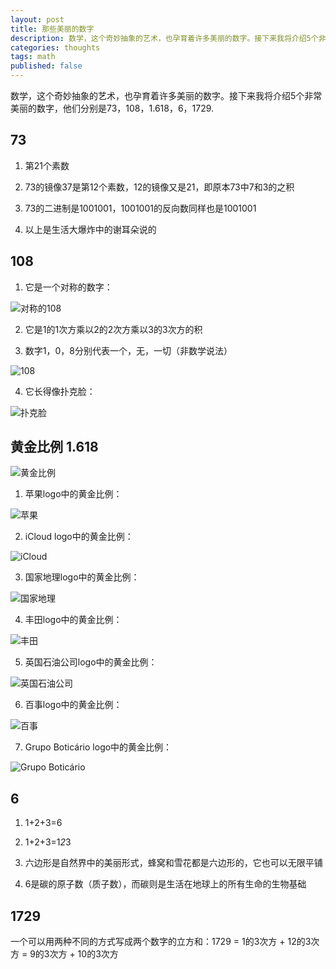 ```yaml
---
layout: post
title: 那些美丽的数字
description: 数学，这个奇妙抽象的艺术，也孕育着许多美丽的数字。接下来我将介绍5个非常美丽的数字，他们分别是73，108，1.618，6，1729.
categories: thoughts
tags: math
published: false
---
```


数学，这个奇妙抽象的艺术，也孕育着许多美丽的数字。接下来我将介绍5个非常美丽的数字，他们分别是73，108，1.618，6，1729.

## 73

1. 第21个素数

2. 73的镜像37是第12个素数，12的镜像又是21，即原本73中7和3的之积

3. 73的二进制是1001001，1001001的反向数同样也是1001001

4. 以上是生活大爆炸中的谢耳朵说的

## 108

1. 它是一个对称的数字：

![对称的108](http://pic.yupoo.com/perrydu/CfAdlKWs/6gHKv.jpg)

2. 它是1的1次方乘以2的2次方乘以3的3次方的积

3. 数字1，0，8分别代表一个，无，一切（非数学说法）

![108](http://pic.yupoo.com/perrydu/CfAdls4Y/rruOB.png)

4. 它长得像扑克脸：

![扑克脸](http://pic.yupoo.com/perrydu/CfAhBzSa/small.jpg)

## 黄金比例 1.618

![黄金比例](http://pic.yupoo.com/perrydu/CfAbmdt3/5NtWR.jpg)

1. 苹果logo中的黄金比例：

![苹果](http://pic.yupoo.com/perrydu/CfA5RweW/medium.jpg)

2. iCloud logo中的黄金比例：

![iCloud](http://pic.yupoo.com/perrydu/CfA5P3rP/medium.jpg)

3. 国家地理logo中的黄金比例：

![国家地理](http://pic.yupoo.com/perrydu/CfA5Qze1/medium.jpg)

4. 丰田logo中的黄金比例：

![丰田](http://pic.yupoo.com/perrydu/CfA5Pivh/medium.jpg)

5. 英国石油公司logo中的黄金比例：

![英国石油公司](http://pic.yupoo.com/perrydu/CfA5Qd0w/medium.jpg)

6. 百事logo中的黄金比例：

![百事](http://pic.yupoo.com/perrydu/CfA5RNBQ/medium.jpg)

7. Grupo Boticário logo中的黄金比例：

![Grupo Boticário](http://pic.yupoo.com/perrydu/CfA5PYMz/medium.jpg)

## 6

1. 1+2+3=6

2. 1+2+3=1*2*3

3. 六边形是自然界中的美丽形式，蜂窝和雪花都是六边形的，它也可以无限平铺

4. 6是碳的原子数（质子数），而碳则是生活在地球上的所有生命的生物基础

## 1729

一个可以用两种不同的方式写成两个数字的立方和：1729 = 1的3次方 + 12的3次方 = 9的3次方 + 10的3次方